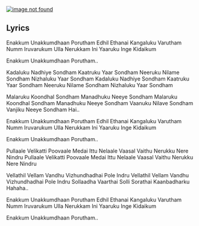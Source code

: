 [![image not found](http://img.youtube.com/vi/R0nV0HUO-W4/0.jpg)](https://www.youtube.com/watch?v=R0nV0HUO-W4)

## Lyrics
Enakkum Unakkumdhaan Porutham
Edhil Ethanai Kangaluku Varutham
Numm Iruvarukum Ulla Nerukkam
Ini Yaaruku Inge Kidaikum

Enakkum Unakkumdhaan Porutham..

Kadaluku Nadhiye Sondham Kaatruku Yaar Sondham
Neeruku Nilame Sondham Nizhaluku Yaar Sondham
Kadaluku Nadhiye Sondham Kaatruku Yaar Sondham
Neeruku Nilame Sondham Nizhaluku Yaar Sondham

Malaruku Koondhal Sondham Manadhuku Neeye Sondham
Malaruku Koondhal Sondham Manadhuku Neeye Sondham
Vaanuku Nilave Sondham Vanjiku Neeye Sondham Hai..

Enakkum Unakkumdhaan Porutham
Edhil Ethanai Kangaluku Varutham
Numm Iruvarukum Ulla Nerukkam
Ini Yaaruku Inge Kidaikum

Enakkum Unakkumdhaan Porutham..

Pullaale Velikatti Poovaale Medai Ittu
Nelaale Vaasal Vaithu Nerukku Nere Nindru
Pullaale Velikatti Poovaale Medai Ittu
Nelaale Vaasal Vaithu Nerukku Nere Nindru

Vellathil Vellam Vandhu Vizhundhadhai Pole Indru
Vellathil Vellam Vandhu Vizhundhadhai Pole Indru
Sollaadha Vaarthai Solli Sorathai Kaanbadharku Hahaha..

Enakkum Unakkumdhaan Porutham
Edhil Ethanai Kangaluku Varutham
Numm Iruvarukum Ulla Nerukkam
Ini Yaaruku Inge Kidaikum

Enakkum Unakkumdhaan Porutham..
